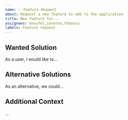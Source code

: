 ```yaml
---
name: ✨ Feature Request
about: Request a new feature to add to the application
title: New feature for...
assignees: bnoufel,juveron,thboura
labels: Feature request
---
```


## Wanted Solution

As a user, I would like to...

## Alternative Solutions

As an alternative, we could...

## Additional Context

...
